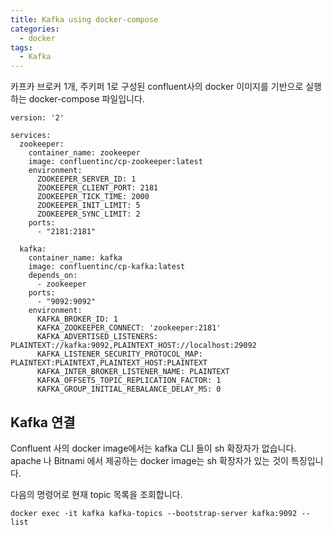 ```yaml
---
title: Kafka using docker-compose
categories:
  - docker
tags:
  - Kafka
---
```


카프카 브로커 1개, 주키퍼 1로 구성된 confluent사의 docker 이미지를 기반으로 실행하는 docker-compose 파일입니다.
```
version: '2'

services:
  zookeeper:
    container_name: zookeeper
    image: confluentinc/cp-zookeeper:latest
    environment:
      ZOOKEEPER_SERVER_ID: 1
      ZOOKEEPER_CLIENT_PORT: 2181
      ZOOKEEPER_TICK_TIME: 2000
      ZOOKEEPER_INIT_LIMIT: 5
      ZOOKEEPER_SYNC_LIMIT: 2
    ports:
      - "2181:2181"

  kafka:
    container_name: kafka
    image: confluentinc/cp-kafka:latest
    depends_on:
      - zookeeper
    ports:
      - "9092:9092"
    environment:
      KAFKA_BROKER_ID: 1
      KAFKA_ZOOKEEPER_CONNECT: 'zookeeper:2181'
      KAFKA_ADVERTISED_LISTENERS: PLAINTEXT://kafka:9092,PLAINTEXT_HOST://localhost:29092
      KAFKA_LISTENER_SECURITY_PROTOCOL_MAP: PLAINTEXT:PLAINTEXT,PLAINTEXT_HOST:PLAINTEXT
      KAFKA_INTER_BROKER_LISTENER_NAME: PLAINTEXT
      KAFKA_OFFSETS_TOPIC_REPLICATION_FACTOR: 1
      KAFKA_GROUP_INITIAL_REBALANCE_DELAY_MS: 0
```

## Kafka 연결
Confluent 사의 docker image에서는 kafka CLI 들이  sh 확장자가 없습니다. apache 나 Bitnami 에서 제공하는 docker image는 sh 확장자가 있는 것이 특징입니다.

다음의 명령어로 현재 topic 목록을 조회합니다.
```
docker exec -it kafka kafka-topics --bootstrap-server kafka:9092 --list
```